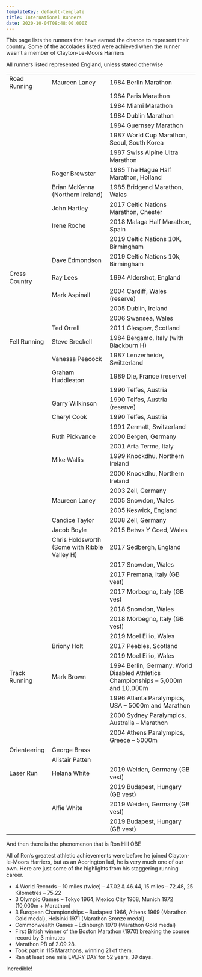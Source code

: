 ```yaml
---
templateKey: default-template
title: International Runners
date: 2020-10-04T08:48:00.000Z
---
```


This page lists the runners that have earned the chance to represent their country. Some of the accolades listed were achieved when the runner wasn’t a member of Clayton-Le-Moors Harriers

All runners listed represented England, unless stated otherwise

|               |                                              |                                                                                   |
| ------------- | -------------------------------------------- | --------------------------------------------------------------------------------- |
| Road Running  | Maureen Laney                                | 1984 Berlin Marathon                                                              |
|               |                                              | 1984 Paris Marathon                                                               |
|               |                                              | 1984 Miami Marathon                                                               |
|               |                                              | 1984 Dublin Marathon                                                              |
|               |                                              | 1984 Guernsey Marathon                                                            |
|               |                                              | 1987 World Cup Marathon, Seoul, South Korea                                       |
|               |                                              | 1987 Swiss Alpine Ultra Marathon                                                  |
|               | Roger Brewster                               | 1985 The Hague Half Marathon, Holland                                             |
|               | Brian McKenna (Northern Ireland)             | 1985 Bridgend Marathon, Wales                                                     |
|               | John Hartley                                 | 2017 Celtic Nations Marathon, Chester                                             |
|               | Irene Roche                                  | 2018 Malaga Half Marathon, Spain                                                  |
|               |                                              | 2019 Celtic Nations 10K, Birmingham                                               |
|               | Dave Edmondson                               | 2019 Celtic Nations 10k, Birmingham                                               |
| Cross Country | Ray Lees                                     | 1994 Aldershot, England                                                           |
|               | Mark Aspinall                                | 2004 Cardiff, Wales (reserve)                                                     |
|               |                                              | 2005 Dublin, Ireland                                                              |
|               |                                              | 2006 Swansea, Wales                                                               |
|               | Ted Orrell                                   | 2011 Glasgow, Scotland                                                            |
| Fell Running  | Steve Breckell                               | 1984 Bergamo, Italy (with Blackburn H)                                            |
|               | Vanessa Peacock                              | 1987 Lenzerheide, Switzerland                                                     |
|               | Graham Huddleston                            | 1989 Die, France (reserve)                                                        |
|               |                                              | 1990 Telfes, Austria                                                              |
|               | Garry Wilkinson                              | 1990 Telfes, Austria (reserve)                                                    |
|               | Cheryl Cook                                  | 1990 Telfes, Austria                                                              |
|               |                                              | 1991 Zermatt, Switzerland                                                         |
|               | Ruth Pickvance                               | 2000 Bergen, Germany                                                              |
|               |                                              | 2001 Arta Terme, Italy                                                            |
|               | Mike Wallis                                  | 1999 Knockdhu, Northern Ireland                                                   |
|               |                                              | 2000 Knockdhu, Northern Ireland                                                   |
|               |                                              | 2003 Zell, Germany                                                                |
|               | Maureen Laney                                | 2005 Snowdon, Wales                                                               |
|               |                                              | 2005 Keswick, England                                                             |
|               | Candice Taylor                               | 2008 Zell, Germany                                                                |
|               | Jacob Boyle                                  | 2015 Betws Y Coed, Wales                                                          |
|               | Chris Holdsworth (Some with Ribble Valley H) | 2017 Sedbergh, England                                                            |
|               |                                              | 2017 Snowdon, Wales                                                               |
|               |                                              | 2017 Premana, Italy (GB vest)                                                     |
|               |                                              | 2017 Morbegno, Italy (GB vest                                                     |
|               |                                              | 2018 Snowdon, Wales                                                               |
|               |                                              | 2018 Morbegno, Italy (GB vest)                                                    |
|               |                                              | 2019 Moel Eilio, Wales                                                            |
|               | Briony Holt                                  | 2017 Peebles, Scotland                                                            |
|               |                                              | 2019 Moel Eilio, Wales                                                            |
| Track Running | Mark Brown                                   | 1994 Berlin, Germany. World Disabled Athletics Championships – 5,000m and 10,000m |
|               |                                              | 1996 Atlanta Paralympics, USA – 5000m and Marathon                                |
|               |                                              | 2000 Sydney Paralympics, Australia – Marathon                                     |
|               |                                              | 2004 Athens Paralympics, Greece – 5000m                                           |
| Orienteering  | George Brass                                 |                                                                                   |
|               | Alistair Patten                              |                                                                                   |
| Laser Run     | Helana White                                 | 2019 Weiden, Germany (GB vest)                                                    |
|               |                                              | 2019 Budapest, Hungary (GB vest)                                                  |
|               | Alfie White                                  | 2019 Weiden, Germany (GB vest)                                                    |
|               |                                              | 2019 Budapest, Hungary (GB vest)                                                  |

And then there is the phenomenon that is Ron Hill OBE

All of Ron’s greatest athletic achievements were before he joined Clayton-le-Moors Harriers, but as an Accrington lad, he is very much one of our own. Here are just some of the highlights from his staggering running career.

- 4 World Records – 10 miles (twice) – 47.02 & 46.44, 15 miles – 72.48, 25 Kilometres – 75.22
- 3 Olympic Games – Tokyo 1964, Mexico City 1968, Munich 1972 (10,000m + Marathon)
- 3 European Championships – Budapest 1966, Athens 1969 (Marathon Gold medal), Helsinki 1971 (Marathon Bronze medal)
- Commonwealth Games – Edinburgh 1970 (Marathon Gold medal)
- First British winner of the Boston Marathon (1970) breaking the course record by 3 minutes
- Marathon PB of 2.09.28.
- Took part in 115 Marathons, winning 21 of them.
- Ran at least one mile EVERY DAY for 52 years, 39 days.

Incredible!
